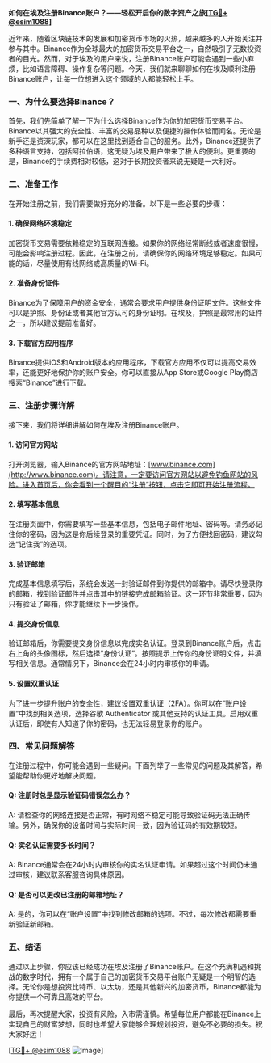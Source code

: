 **如何在埃及注册Binance账户？——轻松开启你的数字资产之旅[[TG💪+ @esim1088](https://t.me/s/esim1088)]**

近年来，随着区块链技术的发展和加密货币市场的火热，越来越多的人开始关注并参与其中。Binance作为全球最大的加密货币交易平台之一，自然吸引了无数投资者的目光。然而，对于埃及的用户来说，注册Binance账户可能会遇到一些小麻烦，比如语言障碍、操作复杂等问题。今天，我们就来聊聊如何在埃及顺利注册Binance账户，让每一位想进入这个领域的人都能轻松上手。

### **一、为什么要选择Binance？**

首先，我们先简单了解一下为什么选择Binance作为你的加密货币交易平台。Binance以其强大的安全性、丰富的交易品种以及便捷的操作体验而闻名。无论是新手还是资深玩家，都可以在这里找到适合自己的服务。此外，Binance还提供了多种语言支持，包括阿拉伯语，这无疑为埃及用户带来了极大的便利。更重要的是，Binance的手续费相对较低，这对于长期投资者来说无疑是一大利好。

### **二、准备工作**

在开始注册之前，我们需要做好充分的准备。以下是一些必要的步骤：

#### **1. 确保网络环境稳定**
加密货币交易需要依赖稳定的互联网连接。如果你的网络经常断线或者速度很慢，可能会影响注册过程。因此，在注册之前，请确保你的网络环境足够稳定。如果可能的话，尽量使用有线网络或高质量的Wi-Fi。

#### **2. 准备身份证件**
Binance为了保障用户的资金安全，通常会要求用户提供身份证明文件。这些文件可以是护照、身份证或者其他官方认可的身份证明。在埃及，护照是最常用的证件之一，所以建议提前准备好。

#### **3. 下载官方应用程序**
Binance提供iOS和Android版本的应用程序，下载官方应用不仅可以提高交易效率，还能更好地保护你的账户安全。你可以直接从App Store或Google Play商店搜索“Binance”进行下载。

### **三、注册步骤详解**

接下来，我们将详细讲解如何在埃及注册Binance账户。

#### **1. 访问官方网站**
打开浏览器，输入Binance的官方网站地址：[www.binance.com](http://www.binance.com)。请注意，一定要访问官方网站以避免钓鱼网站的风险。进入首页后，你会看到一个醒目的“注册”按钮，点击它即可开始注册流程。

#### **2. 填写基本信息**
在注册页面中，你需要填写一些基本信息，包括电子邮件地址、密码等。请务必记住你的密码，因为这是你后续登录的重要凭证。同时，为了方便找回密码，建议勾选“记住我”的选项。

#### **3. 验证邮箱**
完成基本信息填写后，系统会发送一封验证邮件到你提供的邮箱中。请尽快登录你的邮箱，找到验证邮件并点击其中的链接完成邮箱验证。这一环节非常重要，因为只有验证了邮箱，你才能继续下一步操作。

#### **4. 提交身份信息**
验证邮箱后，你需要提交身份信息以完成实名认证。登录到Binance账户后，点击右上角的头像图标，然后选择“身份认证”。按照提示上传你的身份证明文件，并填写相关信息。通常情况下，Binance会在24小时内审核你的申请。

#### **5. 设置双重认证**
为了进一步提升账户的安全性，建议设置双重认证（2FA）。你可以在“账户设置”中找到相关选项，选择谷歌 Authenticator 或其他支持的认证工具。启用双重认证后，即使有人知道了你的密码，也无法轻易登录你的账户。

### **四、常见问题解答**

在注册过程中，你可能会遇到一些疑问。下面列举了一些常见的问题及其解答，希望能帮助你更好地解决问题。

#### **Q: 注册时总是显示验证码错误怎么办？**
A: 请检查你的网络连接是否正常，有时网络不稳定可能导致验证码无法正确传输。另外，确保你的设备时间与实际时间一致，因为验证码的有效期较短。

#### **Q: 实名认证需要多长时间？**
A: Binance通常会在24小时内审核你的实名认证申请。如果超过这个时间仍未通过审核，建议联系客服咨询具体原因。

#### **Q: 是否可以更改已注册的邮箱地址？**
A: 是的，你可以在“账户设置”中找到修改邮箱的选项。不过，每次修改都需要重新验证新邮箱。

### **五、结语**

通过以上步骤，你应该已经成功在埃及注册了Binance账户。在这个充满机遇和挑战的数字时代，拥有一个属于自己的加密货币交易平台账户无疑是一个明智的选择。无论你是想投资比特币、以太坊，还是其他新兴的加密货币，Binance都能为你提供一个可靠且高效的平台。

最后，再次提醒大家，投资有风险，入市需谨慎。希望每位用户都能在Binance上实现自己的财富梦想，同时也希望大家能够合理规划投资，避免不必要的损失。祝大家好运！

[[TG💪+ @esim1088](https://t.me/s/esim1088) ![Image](https://i.postimg.cc/4NQfJmqS/Snipaste-2025-05-13-00-14-12.png)]